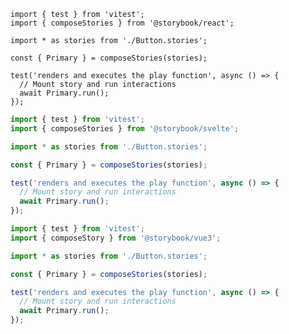 ```tsx filename="Button.test.tsx" renderer="react" language="ts"
import { test } from 'vitest';
import { composeStories } from '@storybook/react';

import * as stories from './Button.stories';

const { Primary } = composeStories(stories);

test('renders and executes the play function', async () => {
  // Mount story and run interactions
  await Primary.run();
});
```

```ts filename="Button.test.ts" renderer="svelte" language="ts"
import { test } from 'vitest';
import { composeStories } from '@storybook/svelte';

import * as stories from './Button.stories';

const { Primary } = composeStories(stories);

test('renders and executes the play function', async () => {
  // Mount story and run interactions
  await Primary.run();
});
```

```ts filename="Button.test.ts" renderer="vue" language="ts"
import { test } from 'vitest';
import { composeStory } from '@storybook/vue3';

import * as stories from './Button.stories';

const { Primary } = composeStories(stories);

test('renders and executes the play function', async () => {
  // Mount story and run interactions
  await Primary.run();
});
```
